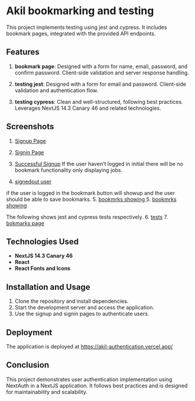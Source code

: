 # Akil bookmarking and testing

This project implements testing using jest and cypress. It includes bookmark  pages, integrated with the provided API endpoints.

## Features

1. **bookmark page**: Designed with a form for name, email, password, and confirm password. Client-side validation and server response handling.

2. **testing jest**: Designed with a form for email and password. Client-side validation and authentication flow.

3. **testing cypress**: Clean and well-structured, following best practices. Leverages NextJS 14.3 Canary 46 and related technologies.

## Screenshots

1. [Signup Page](screenshots/2.png)
2. [Signin Page](screenshots/1.png)
3. [Successful Signup](screenshots/3.png)
If the user haven't logged in initial there will be no bookmark functionality only displaying jobs.

4. [signedout user](screenshots/8.PNG)

if the user is logged in the bookmark button will showup and the user should be able to save bookmarks.
5. [bookmrks showing ](screenshots/7.PNG)
5. [bookmrks showing ](screenshots/7.PNG)


The following shows jest and cypress tests respectively.
6. [tests](screenshots/5.PNG)
7. [bokmarks page](screenshots/10.PNG)


## Technologies Used

- **NextJS 14.3 Canary 46**
- **React**
- **React Fonts and Icons**

## Installation and Usage

1. Clone the repository and install dependencies.
2. Start the development server and access the application.
3. Use the signup and signin pages to authenticate users.

## Deployment

The application is deployed at https://akil-authentication.vercel.app/

## Conclusion

This project demonstrates user authentication implementation using NextAuth in a NextJS application. It follows best practices and is designed for maintainability and scalability.